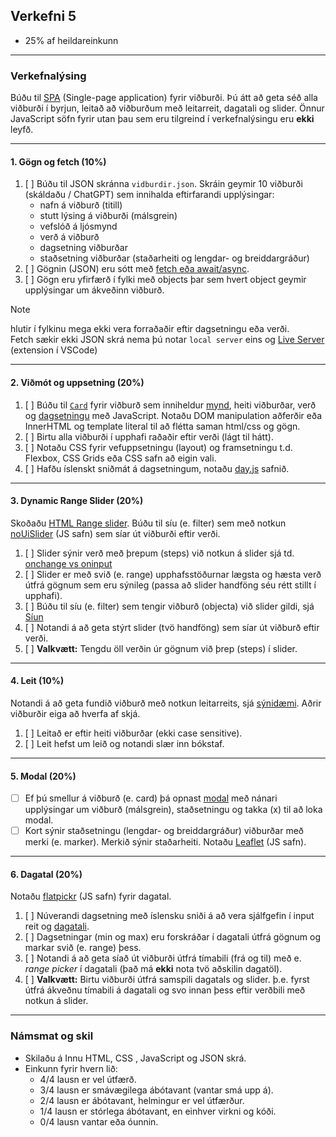 ## Verkefni 5

- 25% af heildareinkunn

---

### Verkefnalýsing

Búðu til [SPA](https://developer.mozilla.org/en-US/docs/Glossary/SPA) (Single-page application) fyrir viðburði. Þú átt að geta séð alla viðburði í byrjun, leitað að viðburðum með leitarreit, dagatali og slider. 
Önnur JavaScript söfn fyrir utan þau sem eru tilgreind í verkefnalýsingu eru **ekki** leyfð. <br>

---

#### 1. Gögn og fetch (10%)

1. [ ] Búðu til JSON skránna `vidburdir.json`. Skráin geymir 10 viðburði (skáldaðu / ChatGPT) sem innihalda eftirfarandi upplýsingar: 
    - nafn á viðburð (titill)
    - stutt lýsing á viðburði (málsgrein)
    - vefslóð á ljósmynd
    - verð á viðburð 
    - dagsetning viðburðar
    - staðsetning viðburðar (staðarheiti og lengdar- og breiddargráður)
1. [ ] Gögnin (JSON) eru sótt með [fetch eða await/async](https://github.com/GunnarThorunnarson/FORR3JS05DU/wiki/Fetch).
1. [ ] Gögn eru yfirfærð í fylki með objects þar sem hvert object geymir upplýsingar um ákveðinn viðburð.

> [!NOTE]
> hlutir í fylkinu mega ekki vera forraðaðir eftir dagsetningu eða verði. <br>
> Fetch sækir ekki JSON skrá nema þú notar `local server` eins og [Live Server](https://marketplace.visualstudio.com/items?itemName=ritwickdey.LiveServer) (extension í VSCode)

---

#### 2. Viðmót og uppsetning (20%)
1. [ ] Búðu til [`Card`](https://www.w3schools.com/howto/howto_css_cards.asp) fyrir viðburð sem inniheldur [mynd](https://softauthor.com/javascript-working-with-images/), heiti viðburðar, verð og [dagsetningu](https://developer.mozilla.org/en-US/docs/Web/JavaScript/Reference/Global_Objects/Date) með JavaScript. Notaðu DOM manipulation aðferðir eða InnerHTML og template literal til að flétta saman html/css og gögn. 
1. [ ] Birtu alla viðburði í upphafi raðaðir eftir verði (lágt til hátt).
1. [ ] Notaðu CSS fyrir vefuppsetningu (layout) og framsetningu t.d. Flexbox, CSS Grids eða CSS safn að eigin vali. 
1. [ ] Hafðu íslenskt sniðmát á dagsetningum, notaðu [day.js](https://day.js.org/) safnið.

<!--
- Viðburðir eru fyrst raðaðir eftir verði (lágt til hátt) og svo dagsetningu (nýjast fyrst) innbyrðis ef tveir eða fleir viðburðir eru jafndýrir. 
-->

---

#### 3. Dynamic Range Slider (20%)

Skoðaðu [HTML Range slider](https://developer.mozilla.org/en-US/docs/Web/HTML/Element/input/range). Búðu til síu (e. filter) sem með notkun [noUiSlider](https://refreshless.com/nouislider/) (JS safn) sem síar út viðburði eftir verði. 

1. [ ] Slider sýnir verð með þrepum (steps) við notkun á slider sjá td. [onchange vs oninput](https://www.impressivewebs.com/onchange-vs-oninput-for-range-sliders/)
1. [ ] Slider er með svið (e. range) upphafsstöðurnar lægsta og hæsta verð útfrá gögnum sem eru sýnileg (passa að slider handföng séu rétt stillt í upphafi).
1. [ ] Búðu til síu (e. filter) sem tengir viðburð (objecta) við slider gildi, sjá [Síun](https://github.com/GunnarThorunnarson/FORR3JS05DU/wiki/S%C3%ADun) 
1. [ ] Notandi á að geta stýrt slider (tvö handföng) sem síar út viðburð eftir verði.
1. [ ] **Valkvætt:** Tengdu öll verðin úr gögnum við þrep (steps) í slider.

---

#### 4. Leit (10%) 
Notandi á að geta fundið viðburð með notkun leitarreits, sjá [sýnidæmi](http://javascriptbook.com/code/c12/filter-search.html). Aðrir viðburðir eiga að hverfa af skjá.

1. [ ] Leitað er eftir heiti viðburðar (ekki case sensitive).
1. [ ] Leit hefst um leið og notandi slær inn bókstaf.

---

#### 5. Modal (20%)

- [ ] Ef þú smellur á viðburð (e. card) þá opnast [modal](https://www.freecodecamp.org/news/how-to-build-a-modal-with-javascript/) með nánari upplýsingar um viðburð (málsgrein), staðsetningu og takka (x) til að loka modal.
- [ ] Kort sýnir staðsetningu (lengdar- og breiddargráður) viðburðar með merki (e. marker). Merkið sýnir staðarheiti. Notaðu [Leaflet](https://leafletjs.com/examples/quick-start/) (JS safn).

---

#### 6. Dagatal (20%)

Notaðu [flatpickr](https://flatpickr.js.org/) (JS safn) fyrir dagatal.

1. [ ] Núverandi dagsetning með íslensku sniði á að vera sjálfgefin í input reit og [dagatali](https://developer.mozilla.org/en-US/docs/Web/HTML/Element/input/date).
1. [ ] Dagsetningar (min og max) eru forskráðar í dagatali útfrá gögnum og markar svið (e. range) þess.
1. [ ] Notandi á að geta síað út viðburði útfrá tímabili (frá og til) með e. _range picker_ í dagatali (það má **ekki** nota tvö aðskilin dagatöl). 
1. [ ] **Valkvætt:** Birtu viðburði útfrá samspili dagatals og slider. þ.e. fyrst útfrá ákveðnu tímabili á dagatali og svo innan þess eftir verðbili með notkun á slider.

---

### Námsmat og skil

* Skilaðu á Innu HTML, CSS , JavaScript og JSON skrá.
* Einkunn fyrir hvern lið: 
    - 4/4 lausn er vel útfærð.
    - 3/4 lausn er smávægilega ábótavant (vantar smá upp á).
    - 2/4 lausn er ábótavant, helmingur er vel útfærður.
    - 1/4 lausn er stórlega ábótavant, en einhver virkni og kóði.
    - 0/4 lausn vantar eða óunnin.

